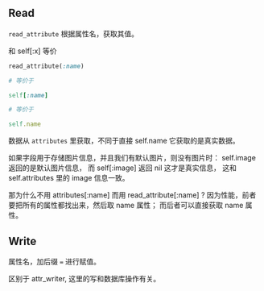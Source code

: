 ## Read

`read_attribute` 根据属性名，获取其值。

和 self[:x] 等价

```ruby
read_attribute(:name)

# 等价于

self[:name]

# 等价于

self.name
```

数据从 `attributes` 里获取，不同于直接 self.name 它获取的是真实数据。

如果字段用于存储图片信息，并且我们有默认图片，则没有图片时：
self.image 返回的是默认图片信息，
而 self[:image] 返回 nil 这才是真实信息，
这和
self.attributes 里的 image 信息一致。

那为什么不用 attributes[:name] 而用 read_attribute[:name] ?
因为性能，前者要把所有的属性都找出来，然后取 name 属性；
而后者可以直接获取 name 属性。

## Write

属性名，加后缀 `=` 进行赋值。

区别于 attr_writer, 这里的写和数据库操作有关。
